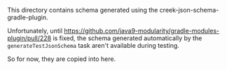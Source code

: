 This directory contains schema generated using the creek-json-schema-gradle-plugin.

Unfortunately, until https://github.com/java9-modularity/gradle-modules-plugin/pull/228 is fixed, 
the schema generated automatically by the `generateTestJsonSchema` task aren't available during testing.

So for now, they are copied into here.